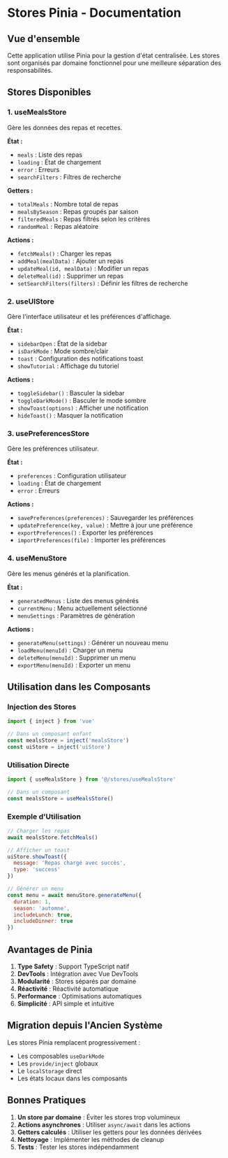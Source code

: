 # Stores Pinia - Documentation

## Vue d'ensemble

Cette application utilise Pinia pour la gestion d'état centralisée. Les stores sont organisés par domaine fonctionnel pour une meilleure séparation des responsabilités.

## Stores Disponibles

### 1. useMealsStore
Gère les données des repas et recettes.

**État :**
- `meals` : Liste des repas
- `loading` : État de chargement
- `error` : Erreurs
- `searchFilters` : Filtres de recherche

**Getters :**
- `totalMeals` : Nombre total de repas
- `mealsBySeason` : Repas groupés par saison
- `filteredMeals` : Repas filtrés selon les critères
- `randomMeal` : Repas aléatoire

**Actions :**
- `fetchMeals()` : Charger les repas
- `addMeal(mealData)` : Ajouter un repas
- `updateMeal(id, mealData)` : Modifier un repas
- `deleteMeal(id)` : Supprimer un repas
- `setSearchFilters(filters)` : Définir les filtres de recherche

### 2. useUIStore
Gère l'interface utilisateur et les préférences d'affichage.

**État :**
- `sidebarOpen` : État de la sidebar
- `isDarkMode` : Mode sombre/clair
- `toast` : Configuration des notifications toast
- `showTutorial` : Affichage du tutoriel

**Actions :**
- `toggleSidebar()` : Basculer la sidebar
- `toggleDarkMode()` : Basculer le mode sombre
- `showToast(options)` : Afficher une notification
- `hideToast()` : Masquer la notification

### 3. usePreferencesStore
Gère les préférences utilisateur.

**État :**
- `preferences` : Configuration utilisateur
- `loading` : État de chargement
- `error` : Erreurs

**Actions :**
- `savePreferences(preferences)` : Sauvegarder les préférences
- `updatePreference(key, value)` : Mettre à jour une préférence
- `exportPreferences()` : Exporter les préférences
- `importPreferences(file)` : Importer les préférences

### 4. useMenuStore
Gère les menus générés et la planification.

**État :**
- `generatedMenus` : Liste des menus générés
- `currentMenu` : Menu actuellement sélectionné
- `menuSettings` : Paramètres de génération

**Actions :**
- `generateMenu(settings)` : Générer un nouveau menu
- `loadMenu(menuId)` : Charger un menu
- `deleteMenu(menuId)` : Supprimer un menu
- `exportMenu(menuId)` : Exporter un menu

## Utilisation dans les Composants

### Injection des Stores
```javascript
import { inject } from 'vue'

// Dans un composant enfant
const mealsStore = inject('mealsStore')
const uiStore = inject('uiStore')
```

### Utilisation Directe
```javascript
import { useMealsStore } from '@/stores/useMealsStore'

// Dans un composant
const mealsStore = useMealsStore()
```

### Exemple d'Utilisation
```javascript
// Charger les repas
await mealsStore.fetchMeals()

// Afficher un toast
uiStore.showToast({
  message: 'Repas chargé avec succès',
  type: 'success'
})

// Générer un menu
const menu = await menuStore.generateMenu({
  duration: 1,
  season: 'automne',
  includeLunch: true,
  includeDinner: true
})
```

## Avantages de Pinia

1. **Type Safety** : Support TypeScript natif
2. **DevTools** : Intégration avec Vue DevTools
3. **Modularité** : Stores séparés par domaine
4. **Réactivité** : Réactivité automatique
5. **Performance** : Optimisations automatiques
6. **Simplicité** : API simple et intuitive

## Migration depuis l'Ancien Système

Les stores Pinia remplacent progressivement :
- Les composables `useDarkMode`
- Les `provide/inject` globaux
- Le `localStorage` direct
- Les états locaux dans les composants

## Bonnes Pratiques

1. **Un store par domaine** : Éviter les stores trop volumineux
2. **Actions asynchrones** : Utiliser `async/await` dans les actions
3. **Getters calculés** : Utiliser les getters pour les données dérivées
4. **Nettoyage** : Implémenter les méthodes de cleanup
5. **Tests** : Tester les stores indépendamment
